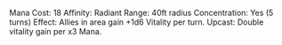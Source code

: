 Mana Cost: 18
Affinity: Radiant
Range: 40ft radius
Concentration: Yes (5 turns)
Effect: Allies in area gain +1d6 Vitality per turn.
Upcast: Double vitality gain per x3 Mana.